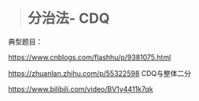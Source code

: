 > # 分治法- CDQ

典型题目：

<https://www.cnblogs.com/flashhu/p/9381075.html>

<https://zhuanlan.zhihu.com/p/55322598> CDQ与整体二分

https://www.bilibili.com/video/BV1y4411k7qk